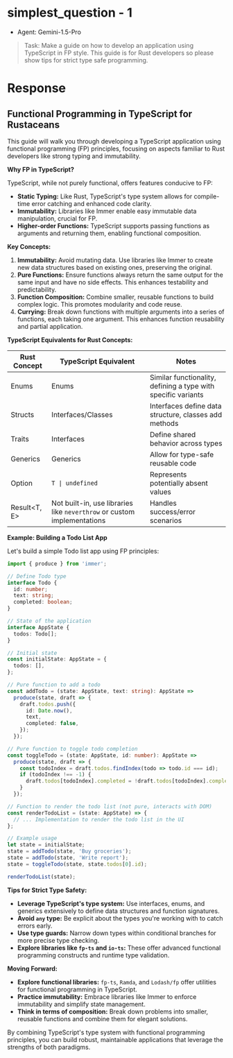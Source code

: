 
# simplest_question - 1

- Agent: Gemini-1.5-Pro

> Task: Make a guide on how to develop an application using TypeScript in FP style. This guide is for Rust developers so please show tips for strict type safe programming.

# Response

## Functional Programming in TypeScript for Rustaceans

This guide will walk you through developing a TypeScript application using functional programming (FP) principles, focusing on aspects familiar to Rust developers like strong typing and immutability.

**Why FP in TypeScript?**

TypeScript, while not purely functional, offers features conducive to FP:

* **Static Typing:** Like Rust, TypeScript's type system allows for compile-time error catching and enhanced code clarity.
* **Immutability:** Libraries like Immer enable easy immutable data manipulation, crucial for FP.
* **Higher-order Functions:** TypeScript supports passing functions as arguments and returning them, enabling functional composition.

**Key Concepts:**

1. **Immutability:**  Avoid mutating data. Use libraries like Immer to create new data structures based on existing ones, preserving the original.
2. **Pure Functions:** Ensure functions always return the same output for the same input and have no side effects. This enhances testability and predictability.
3. **Function Composition:** Combine smaller, reusable functions to build complex logic. This promotes modularity and code reuse.
4. **Currying:** Break down functions with multiple arguments into a series of functions, each taking one argument. This enhances function reusability and partial application.

**TypeScript Equivalents for Rust Concepts:**

| Rust Concept | TypeScript Equivalent | Notes |
|---|---|---|
| Enums | Enums | Similar functionality, defining a type with specific variants |
| Structs | Interfaces/Classes | Interfaces define data structure, classes add methods |
| Traits | Interfaces | Define shared behavior across types |
| Generics | Generics | Allow for type-safe reusable code |
| Option<T> | `T \| undefined` | Represents potentially absent values |
| Result<T, E> |  Not built-in, use libraries like `neverthrow` or custom implementations |  Handles success/error scenarios |

**Example: Building a Todo List App**

Let's build a simple Todo list app using FP principles:

```typescript
import { produce } from 'immer';

// Define Todo type
interface Todo {
  id: number;
  text: string;
  completed: boolean;
}

// State of the application
interface AppState {
  todos: Todo[];
}

// Initial state
const initialState: AppState = {
  todos: [],
};

// Pure function to add a todo
const addTodo = (state: AppState, text: string): AppState => 
  produce(state, draft => {
    draft.todos.push({
      id: Date.now(),
      text,
      completed: false,
    });
  });

// Pure function to toggle todo completion
const toggleTodo = (state: AppState, id: number): AppState =>
  produce(state, draft => {
    const todoIndex = draft.todos.findIndex(todo => todo.id === id);
    if (todoIndex !== -1) {
      draft.todos[todoIndex].completed = !draft.todos[todoIndex].completed;
    }
  });

// Function to render the todo list (not pure, interacts with DOM)
const renderTodoList = (state: AppState) => {
  // ... Implementation to render the todo list in the UI
};

// Example usage
let state = initialState;
state = addTodo(state, 'Buy groceries');
state = addTodo(state, 'Write report');
state = toggleTodo(state, state.todos[0].id);

renderTodoList(state);
```

**Tips for Strict Type Safety:**

* **Leverage TypeScript's type system:** Use interfaces, enums, and generics extensively to define data structures and function signatures.
* **Avoid `any` type:**  Be explicit about the types you're working with to catch errors early.
* **Use type guards:**  Narrow down types within conditional branches for more precise type checking.
* **Explore libraries like `fp-ts` and `io-ts`:** These offer advanced functional programming constructs and runtime type validation.

**Moving Forward:**

* **Explore functional libraries:** `fp-ts`, `Ramda`, and `Lodash/fp` offer utilities for functional programming in TypeScript.
* **Practice immutability:** Embrace libraries like Immer to enforce immutability and simplify state management.
* **Think in terms of composition:** Break down problems into smaller, reusable functions and combine them for elegant solutions.

By combining TypeScript's type system with functional programming principles, you can build robust, maintainable applications that leverage the strengths of both paradigms. 

